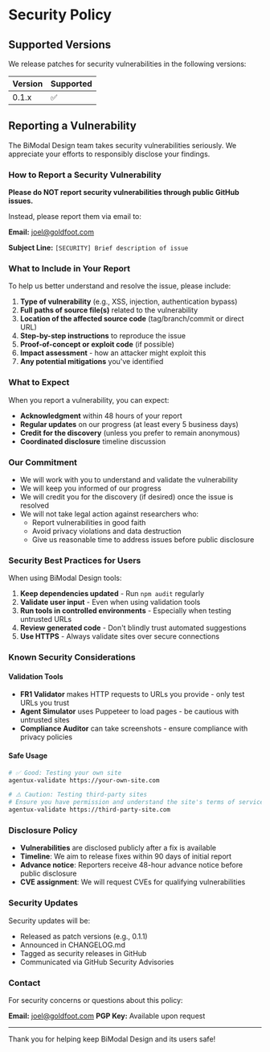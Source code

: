 # Security Policy

## Supported Versions

We release patches for security vulnerabilities in the following versions:

| Version | Supported          |
| ------- | ------------------ |
| 0.1.x   | :white_check_mark: |

## Reporting a Vulnerability

The BiModal Design team takes security vulnerabilities seriously. We appreciate your
efforts to responsibly disclose your findings.

### How to Report a Security Vulnerability

**Please do NOT report security vulnerabilities through public GitHub issues.**

Instead, please report them via email to:

**Email:** [joel@goldfoot.com](mailto:joel@goldfoot.com)

**Subject Line:** `[SECURITY] Brief description of issue`

### What to Include in Your Report

To help us better understand and resolve the issue, please include:

1. **Type of vulnerability** (e.g., XSS, injection, authentication bypass)
2. **Full paths of source file(s)** related to the vulnerability
3. **Location of the affected source code** (tag/branch/commit or direct URL)
4. **Step-by-step instructions** to reproduce the issue
5. **Proof-of-concept or exploit code** (if possible)
6. **Impact assessment** - how an attacker might exploit this
7. **Any potential mitigations** you've identified

### What to Expect

When you report a vulnerability, you can expect:

- **Acknowledgment** within 48 hours of your report
- **Regular updates** on our progress (at least every 5 business days)
- **Credit for the discovery** (unless you prefer to remain anonymous)
- **Coordinated disclosure** timeline discussion

### Our Commitment

- We will work with you to understand and validate the vulnerability
- We will keep you informed of our progress
- We will credit you for the discovery (if desired) once the issue is resolved
- We will not take legal action against researchers who:
  - Report vulnerabilities in good faith
  - Avoid privacy violations and data destruction
  - Give us reasonable time to address issues before public disclosure

### Security Best Practices for Users

When using BiModal Design tools:

1. **Keep dependencies updated** - Run `npm audit` regularly
2. **Validate user input** - Even when using validation tools
3. **Run tools in controlled environments** - Especially when testing untrusted
   URLs
4. **Review generated code** - Don't blindly trust automated suggestions
5. **Use HTTPS** - Always validate sites over secure connections

### Known Security Considerations

#### Validation Tools

- **FR1 Validator** makes HTTP requests to URLs you provide - only test URLs you
  trust
- **Agent Simulator** uses Puppeteer to load pages - be cautious with untrusted
  sites
- **Compliance Auditor** can take screenshots - ensure compliance with privacy
  policies

#### Safe Usage

```bash
# ✅ Good: Testing your own site
agentux-validate https://your-own-site.com

# ⚠️ Caution: Testing third-party sites
# Ensure you have permission and understand the site's terms of service
agentux-validate https://third-party-site.com
```

### Disclosure Policy

- **Vulnerabilities** are disclosed publicly after a fix is available
- **Timeline**: We aim to release fixes within 90 days of initial report
- **Advance notice**: Reporters receive 48-hour advance notice before public
  disclosure
- **CVE assignment**: We will request CVEs for qualifying vulnerabilities

### Security Updates

Security updates will be:

- Released as patch versions (e.g., 0.1.1)
- Announced in CHANGELOG.md
- Tagged as security releases in GitHub
- Communicated via GitHub Security Advisories

### Contact

For security concerns or questions about this policy:

**Email:** [joel@goldfoot.com](mailto:joel@goldfoot.com) **PGP Key:** Available
upon request

---

Thank you for helping keep BiModal Design and its users safe!
